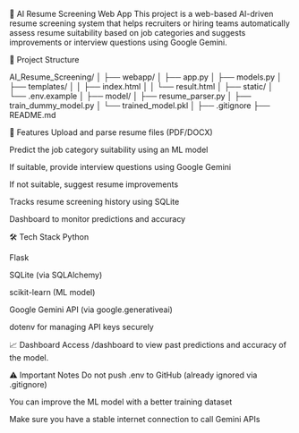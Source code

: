 🧠 AI Resume Screening Web App
This project is a web-based AI-driven resume screening system that helps recruiters or hiring teams automatically assess resume suitability based on job categories and suggests improvements or interview questions using Google Gemini.


📂 Project Structure

AI_Resume_Screening/
│
├── webapp/
│   ├── app.py
│   ├── models.py
│   ├── templates/
│   │   ├── index.html
│   │   └── result.html
│   ├── static/
│   └── .env.example
│
├── model/
│   ├── resume_parser.py
│   ├── train_dummy_model.py
│   └── trained_model.pkl
│
├── .gitignore
├── README.md


🚀 Features
Upload and parse resume files (PDF/DOCX)

Predict the job category suitability using an ML model

If suitable, provide interview questions using Google Gemini

If not suitable, suggest resume improvements

Tracks resume screening history using SQLite

Dashboard to monitor predictions and accuracy


🛠️ Tech Stack
Python

Flask

SQLite (via SQLAlchemy)

scikit-learn (ML model)

Google Gemini API (via google.generativeai)

dotenv for managing API keys securely


📈 Dashboard
Access /dashboard to view past predictions and accuracy of the model.

⚠️ Important Notes
Do not push .env to GitHub (already ignored via .gitignore)

You can improve the ML model with a better training dataset

Make sure you have a stable internet connection to call Gemini APIs

















